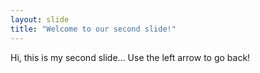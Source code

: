 ```yaml
---
layout: slide
title: "Welcome to our second slide!"
---
```

Hi, this is my second slide...
Use the left arrow to go back!